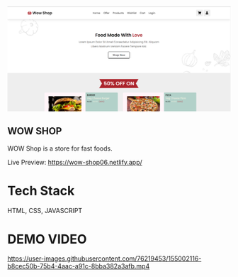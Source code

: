 <img src="./image/home-shop.png">

## WOW SHOP

WOW Shop is a store for fast foods.

Live Preview: https://wow-shop06.netlify.app/

# Tech Stack

HTML, CSS, JAVASCRIPT

# DEMO VIDEO

https://user-images.githubusercontent.com/76219453/155002116-b8cec50b-75b4-4aac-a91c-8bba382a3afb.mp4

